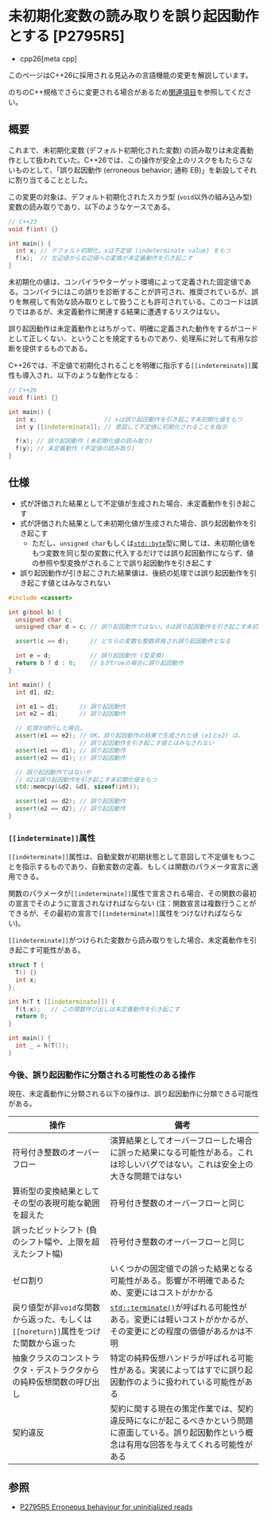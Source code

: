 # 未初期化変数の読み取りを誤り起因動作とする [P2795R5]
* cpp26[meta cpp]

<!-- start lang caution -->

このページはC++26に採用される見込みの言語機能の変更を解説しています。

のちのC++規格でさらに変更される場合があるため[関連項目](#relative-page)を参照してください。

<!-- last lang caution -->

## 概要
これまで、未初期化変数 (デフォルト初期化された変数) の読み取りは未定義動作として扱われていた。C++26では、この操作が安全上のリスクをもたらさないものとして、「誤り起因動作 (erroneous behavior; 通称 EB)」を新設してそれに割り当てることとした。

この変更の対象は、デフォルト初期化されたスカラ型 (`void`以外の組み込み型) 変数の読み取りであり、以下のようなケースである。

```cpp example
// C++23
void f(int) {}

int main() {
  int x; // デフォルト初期化。xは不定値 (indeterminate value) をもつ
  f(x);  // 左辺値から右辺値への変換が未定義動作を引き起こす
}
```

未初期化の値は、コンパイラやターゲット環境によって定義された固定値である。コンパイラにはこの誤りを診断することが許可され、推奨されているが、誤りを無視して有効な読み取りとして扱うことも許可されている。このコードは誤りではあるが、未定義動作に関連する結果に遭遇するリスクはない。

誤り起因動作は未定義動作とはちがって、明確に定義された動作をするがコードとして正しくない、ということを規定するものであり、処理系に対して有用な診断を提供するものである。

C++26では、不定値で初期化されることを明確に指示する`[[indeterminate]]`属性も導入され、以下のような動作となる：

```cpp example
// C++26
void f(int) {}

int main() {
  int x;                   // xは誤り起因動作を引き起こす未初期化値をもつ
  int y [[indeterminate]]; // 意図して不定値に初期化されることを指示

  f(x); // 誤り起因動作 (未初期化値の読み取り)
  f(y); // 未定義動作 (不定値の読み取り)
}
```


## 仕様
- 式が評価された結果として不定値が生成された場合、未定義動作を引き起こす
- 式が評価された結果として未初期化値が生成された場合、誤り起因動作を引き起こす
    - ただし、`unsigned char`もしくは[`std::byte`](/reference/cstddef/byte.md)型に関しては、未初期化値をもつ変数を同じ型の変数に代入するだけでは誤り起因動作にならず、値の参照や型変換がされることで誤り起因動作を引き起こす
- 誤り起因動作が引き起こされた結果値は、後続の処理では誤り起因動作を引き起こす値とはみなされない

```cpp example
#include <cassert>

int g(bool b) {
  unsigned char c;
  unsigned char d = c; // 誤り起因動作ではない。dは誤り起因動作を引き起こす未初期化値をもつ

  assert(c == d);      // どちらの変数も整数昇格され誤り起因動作となる

  int e = d;           // 誤り起因動作 (型変換)
  return b ? d : 0;    // bがtrueの場合に誤り起因動作
}

int main() {
  int d1, d2;

  int e1 = d1;      // 誤り起因動作
  int e2 = d1;      // 誤り起因動作

  // 処理が続行した場合…
  assert(e1 == e2); // OK。誤り起因動作の結果で生成された値 (e1とe2) は、
                    // 誤り起因動作を引き起こす値とはみなされない
  assert(e1 == d1); // 誤り起因動作
  assert(e2 == d1); // 誤り起因動作

  // 誤り起因動作ではないが
  // d2は誤り起因動作を引き起こす未初期化値をもつ
  std::memcpy(&d2, &d1, sizeof(int));

  assert(e1 == d2); // 誤り起因動作
  assert(e2 == d2); // 誤り起因動作
}
```

### `[[indeterminate]]`属性
`[[indeterminate]]`属性は、自動変数が初期状態として意図して不定値をもつことを指示するものであり、自動変数の定義、もしくは関数のパラメータ宣言に適用できる。

関数のパラメータが`[[indeterminate]]`属性で宣言される場合、その関数の最初の宣言でそのように宣言されなければならない (注：関数宣言は複数行うことができるが、その最初の宣言で`[[indeterminate]]`属性をつけなければならない)。

`[[indeterminate]]`がつけられた変数から読み取りをした場合、未定義動作を引き起こす可能性がある。

```cpp example
struct T {
  T() {}
  int x;
};

int h(T t [[indeterminate]]) {
  f(t.x);   // この関数呼び出しは未定義動作を引き起こす
  return 0;
}

int main() {
  int _ = h(T());
}
```

### 今後、誤り起因動作に分類される可能性のある操作

現在、未定義動作に分類される以下の操作は、誤り起因動作に分類できる可能性がある。

| 操作 | 備考 |
|------|------|
| 符号付き整数のオーバーフロー | 演算結果としてオーバーフローした場合に誤った結果になる可能性がある。これは珍しいバグではない。これは安全上の大きな問題ではない |
| 算術型の変換結果としてその型の表現可能な範囲を超えた | 符号付き整数のオーバーフローと同じ |
| 誤ったビットシフト (負のシフト幅や、上限を超えたシフト幅) | 符号付き整数のオーバーフローと同じ |
| ゼロ割り | いくつかの固定値での誤った結果となる可能性がある。影響が不明確であるため、変更にはコストがかかる |
| 戻り値型が非`void`な関数から返った、もしくは`[[noreturn]]`属性をつけた関数から返った | [`std::terminate()`](/reference/exception/terminate.md)が呼ばれる可能性がある。変更には軽いコストがかかるが、その変更にどの程度の価値があるかは不明 |
| 抽象クラスのコンストラクタ・デストラクタからの純粋仮想関数の呼び出し | 特定の純粋仮想ハンドラが呼ばれる可能性がある。実装によってはすでに誤り起因動作のように扱われている可能性がある |
| 契約違反 | 契約に関する現在の策定作業では、契約違反時になにが起こるべきかという問題に直面している。誤り起因動作という概念は有用な回答を与えてくれる可能性がある |



## 参照
- [P2795R5 Erroneous behaviour for uninitialized reads](https://open-std.org/jtc1/sc22/wg21/docs/papers/2024/p2795r5.html)
